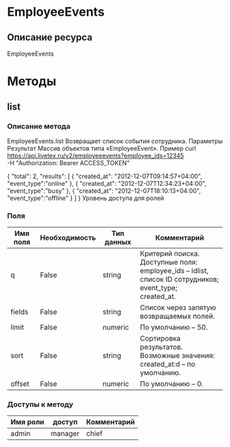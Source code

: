 
# EmployeeEvents

## Описание ресурса
EmployeeEvents

# Методы

## list

### Описание метода
EmployeeEvents.list
Возвращает список события сотрудника.
Параметры
Результат
Массив объектов типа «EmployeeEvent».
Пример
curl https://api.livetex.ru/v2/employeeevents?employee_ids=12345 \
-H "Authorization: Bearer ACCESS_TOKEN"

{
	"total": 2,
	"results": [
		{
			"created_at": "2012-12-07T09:14:57+04:00",
			"event_type":"online"
		},
		{
			"created_at": "2012-12-07T12:34:23+04:00",
			"event_type":"busy"
		},
		{
			"created_at": "2012-12-07T18:10:13+04:00",
			"event_type":"offline"
		}
	]
}
Уровень доступа для ролей


### Поля

| Имя поля | Необходимость | Тип данных | Комментарий |
|---|---|---|---|
|q|False|string|Критерий поиска.<br/>Доступные поля:<br/>employee_ids – idlist, список ID сотрудников;<br/>event_type;<br/>created_at.<br/>|
|fields|False|string|Список через запятую возвращаемых полей.<br/>|
|limit|False|numeric|По умолчанию – 50.<br/>|
|sort|False|string|Сортировка результатов.<br/>Возможные значения:<br/>created_at:d – по умолчанию.<br/>|
|offset|False|numeric|По умолчанию – 0.<br/>|

### Доступы к методу

| Имя роли | доступ | Комментарий |
|---|---|---|
|admin|manager|chief|chief_partner|operator|admin_partner